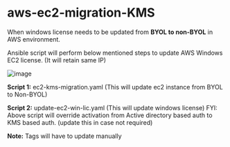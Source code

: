 # aws-ec2-migration-KMS
When windows license needs to be updated from **BYOL to non-BYOL** in AWS environment.

Ansible script will perform below mentioned steps to update AWS Windows EC2 license. (It will retain same IP)

![image](https://user-images.githubusercontent.com/29974760/126468696-af15cc40-d398-4a9e-96a6-66c88b9c44c8.png)


**Script 1:** ec2-kms-migration.yaml (This will update ec2 instance from BYOL to Non-BYOL)

**Script 2:** update-ec2-win-lic.yaml (This will update windows license)
FYI: Above script will override activation from Active directory based auth to KMS based auth. (update this in case not required)


**Note:** Tags will have to update manually
